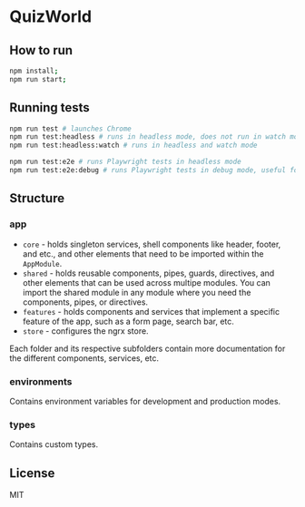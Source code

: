 # QuizWorld

## How to run
```bash
npm install;
npm run start;
```

## Running tests
```bash
npm run test # launches Chrome
npm run test:headless # runs in headless mode, does not run in watch mode
npm run test:headless:watch # runs in headless and watch mode

npm run test:e2e # runs Playwright tests in headless mode
npm run test:e2e:debug # runs Playwright tests in debug mode, useful for close inspection of specific tests
```

## Structure

### app
- ``core`` - holds singleton services, shell components like header, footer, and etc., and other elements that need to be imported within the ``AppModule``.
- ``shared`` - holds reusable components, pipes, guards, directives, and other elements that can be used across multipe modules. You can import the shared module in any module where you need the components, pipes, or directives.
- ``features`` - holds components and services that implement a specific feature of the app, such as a form page, search bar, etc.
- ``store`` - configures the ngrx store.

Each folder and its respective subfolders contain more documentation for the different components, services, etc.

### environments
Contains environment variables for development and production modes.

### types
Contains custom types.

## License
MIT